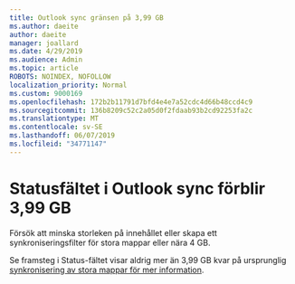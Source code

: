 ```yaml
---
title: Outlook sync gränsen på 3,99 GB
ms.author: daeite
author: daeite
manager: joallard
ms.date: 4/29/2019
ms.audience: Admin
ms.topic: article
ROBOTS: NOINDEX, NOFOLLOW
localization_priority: Normal
ms.custom: 9000169
ms.openlocfilehash: 172b2b11791d7bfd4e4e7a52cdc4d66b48ccd4c9
ms.sourcegitcommit: 136b8209c52c2a05d0f2fdaab93b2cd92253fa2c
ms.translationtype: MT
ms.contentlocale: sv-SE
ms.lasthandoff: 06/07/2019
ms.locfileid: "34771147"
---
```

# <a name="outlook-sync-status-bar-remains-at-399-gb"></a>Statusfältet i Outlook sync förblir 3,99 GB

Försök att minska storleken på innehållet eller skapa ett synkroniseringsfilter för stora mappar eller nära 4 GB.

Se framsteg i Status-fältet visar aldrig mer än 3,99 GB kvar på ursprunglig [synkronisering av stora mappar för mer information](https://support.microsoft.com/help/2738323/status-bar-progress-never-shows-more-than-3-99-gb-remaining-on-initial).